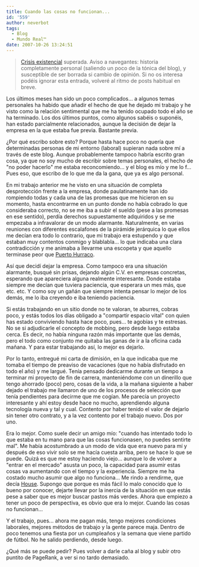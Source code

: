 ```yaml
---
title: Cuando las cosas no funcionan...
id: '559'
author: neverbot
tags:
  - Blog
  - Mundo Real™
date: 2007-10-26 13:24:51
---
```


> [Crisis existencial](http://localhost:8000/mundo-real%e2%84%a2/el-numero-que-ha-marcado/) superada. Aviso a navegantes: historia completamente personal (saliendo un poco de la tónica del blog), y susceptible de ser borrada si cambio de opinión. Si no os interesa podéis ignorar esta entrada, volveré al ritmo de posts habitual en breve.

Los últimos meses han sido un poco complicados... a algunos temas personales ha habido que añadir el hecho de que he dejado mi trabajo y he visto como la relación sentimental que me ha tenido ocupado todo el año se ha terminado. Los dos últimos puntos, como algunos sabéis o suponéis, han estado parcialmente relacionados, aunque la decisión de dejar la empresa en la que estaba fue previa. Bastante previa.

¿Por qué escribo sobre esto? Porque hasta hace poco no quería que determinadas personas de mi entorno (laboral) supieran nada sobre mí a través de este blog. Aunque probablemente tampoco habría escrito gran cosa, ya que no soy mucho de escribir sobre temas personales, el hecho de "no poder hacerlo" me estaba reconcomiendo... y el blog es mío y me lo f... Pues eso, que escribo de lo que me da la gana, que ya es algo personal.

En mi trabajo anterior me he visto en una situación de completa desprotección frente a la empresa, donde paulatinamente han ido rompiendo todas y cada una de las promesas que me hicieron en su momento, hasta encontrarme en un punto donde no había cobrado lo que consideraba correcto, no se me iba a subir el sueldo (pese a las promesas en ese sentido), perdía derechos supuestamente adquiridos y se me empezaba a infravalorar de un modo alarmante. Naturalmente, en varias reuniones con diferentes escalafones de la pirámide jerárquica lo que ellos me decían era todo lo contrario, que mi trabajo era estupendo y que estaban muy contentos conmigo y blablabla... lo que indicaba una clara contradicción y me animaba a llevarme una escopeta y que aquello terminase peor que [Puerto Hurraco](http://es.wikipedia.org/wiki/Puerto_Hurraco).

Así que decidí dejar la empresa. Como tampoco era una situación alarmante, busqué sin prisas, dejando algún C.V. en empresas concretas, esperando que apareciera alguna realmente interesante. Donde estaba siempre me decían que tuviera paciencia, que esperara un mes más, que etc. etc. Y como soy un gañán que siempre intenta pensar lo mejor de los demás, me lo iba creyendo e iba teniendo paciencia.

Si estás trabajando en un sitio donde no te valoran, te aburres, cobras poco, y estás todos los días obligado a "compartir espacio vital" con quien has estado conviviendo hasta hace poco, pues... te agobias y te estresas. No se si adjudicarle el concepto de mobbing, pero desde luego estaba cerca. Es decir, no había ninguna razón más importante que las demás, pero el todo como conjunto me quitaba las ganas de ir a la oficina cada mañana. Y para estar trabajando así, lo mejor es dejarlo.

Por lo tanto, entregué mi carta de dimisión, en la que indicaba que me tomaba el tiempo de preaviso de vacaciones (que no había disfrutado en todo el año) y me largué. Tenía pensado dedicarme durante un tiempo a terminar mi proyecto de fin de carrera, manteniéndome con un dinerillo que tengo ahorrado (poco) pero, cosas de la vida, a la mañana siguiente a haber dejado el trabajo me llamaron de uno de los procesos de selección que tenía pendientes para decirme que me cogían. Me parecía un proyecto interesante y ahí estoy desde hace no mucho, aprendiendo alguna tecnología nueva y tal y cual. Contento por haber tenido el valor de dejarlo sin tener otro contrato, y a la vez contento por el trabajo nuevo. Dos por uno.

Era lo mejor. Como suele decir un amigo mío: "cuando has intentado todo lo que estaba en tu mano para que las cosas funcionasen, no puedes sentirte mal". Me había acostumbrado a un modo de vida que era nuevo para mí y después de eso vivir solo se me hacía cuesta arriba, pero se hace lo que se puede. Quizá es que me estoy haciendo viejo... aunque lo de volver a "entrar en el mercado" asusta un poco, la capacidad para asumir estas cosas va aumentando con el tiempo y la experiencia. Siempre me ha costado mucho asumir que algo no funciona... Me rindo a rendirme, que decía [House](http://en.wikipedia.org/wiki/House_%28TV_series%29). Supongo que porque es más fácil lo malo conocido que lo bueno por conocer, dejarte llevar por la inercia de la situación en que estás pese a saber que es mejor buscar pastos más verdes. Ahora que empiezo a tener un poco de perspectiva, es obvio que era lo mejor. Cuando las cosas no funcionan...

Y el trabajo, pues... ahora me pagan más, tengo mejores condiciones laborales, mejores métodos de trabajo y la gente parece maja. Dentro de poco tenemos una fiesta por un cumpleaños y la semana que viene partido de fútbol. No he salido perdiendo, desde luego.

¿Qué más se puede pedir? Pues volver a darle caña al blog y subir otro puntito de PageRank, a ver si no tardo demasiado.